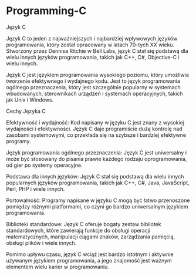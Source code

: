 # Programming-C

Język C

Język C to jeden z najważniejszych i najbardziej wpływowych języków programowania, który został opracowany w latach 70-tych XX wieku. Stworzony przez Dennisa Ritchie w Bell Labs, język C stał się podstawą dla wielu innych języków programowania, takich jak C++, C#, Objective-C i wielu innych.

Język C jest językiem programowania wysokiego poziomu, który umożliwia tworzenie efektywnego i wydajnego kodu. Jest to język programowania ogólnego przeznaczenia, który jest szczególnie popularny w systemach wbudowanych, sterownikach urządzeń i systemach operacyjnych, takich jak Unix i Windows.

Cechy Języka C

Efektywność i wydajność: Kod napisany w języku C jest znany z wysokiej wydajności i efektywności. Język C daje programiście dużą kontrolę nad zasobami systemowymi, co przekłada się na szybsze i bardziej efektywne programy.

Język programowania ogólnego przeznaczenia: Język C jest uniwersalny i może być stosowany do pisania prawie każdego rodzaju oprogramowania, od gier po systemy operacyjne.

Podstawa dla innych języków: Język C stał się podstawą dla wielu innych popularnych języków programowania, takich jak C++, C#, Java, JavaScript, Perl, PHP i wiele innych.

Portowalność: Programy napisane w języku C mogą być łatwo przenoszone pomiędzy różnymi platformami, co czyni go bardzo uniwersalnym językiem programowania.

Biblioteki standardowe: Język C oferuje bogaty zestaw bibliotek standardowych, które zawierają funkcje do obsługi operacji matematycznych, manipulacji ciągami znaków, zarządzania pamięcią, obsługi plików i wiele innych.

Pomimo upływu czasu, język C wciąż jest bardzo istotnym i aktywnie używanym językiem programowania, a jego znajomość jest ważnym elementem wielu karier w programowaniu.
